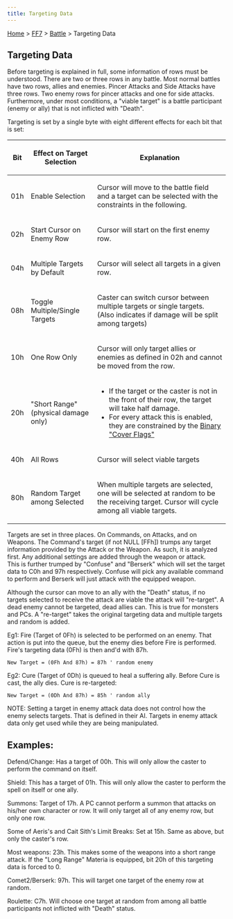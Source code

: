 ```yaml
---
title: Targeting Data
---
```


[Home](../../Main%20Page.md) > [FF7](../../FF7.md) > [Battle](../Battle.md) > Targeting Data

## Targeting Data

Before targeting is explained in full, some information of rows must be
understood. There are two or three rows in any battle. Most normal
battles have two rows, allies and enemies. Pincer Attacks and Side
Attacks have three rows. Two enemy rows for pincer attacks and one for
side attacks. Furthermore, under most conditions, a "viable target" is a
battle participant (enemy or ally) that is not inflicted with "Death".

Targeting is set by a single byte with eight different effects for each
bit that is set:

<table>
<thead>
<tr class="header">
<th><p>Bit</p></th>
<th><p>Effect on Target Selection</p></th>
<th><p>Explanation</p></th>
</tr>
</thead>
<tbody>
<tr class="odd">
<td><p>01h</p></td>
<td><p>Enable Selection</p></td>
<td><p>Cursor will move to the battle field and a target can be selected with the constraints in the following.</p></td>
</tr>
<tr class="even">
<td><p>02h</p></td>
<td><p>Start Cursor on Enemy Row</p></td>
<td><p>Cursor will start on the first enemy row.</p></td>
</tr>
<tr class="odd">
<td><p>04h</p></td>
<td><p>Multiple Targets by Default</p></td>
<td><p>Cursor will select all targets in a given row.</p></td>
</tr>
<tr class="even">
<td><p>08h</p></td>
<td><p>Toggle Multiple/Single Targets</p></td>
<td><p>Caster can switch cursor between multiple targets or single targets. (Also indicates if damage will be split among targets)</p></td>
</tr>
<tr class="odd">
<td><p>10h</p></td>
<td><p>One Row Only</p></td>
<td><p>Cursor will only target allies or enemies as defined in 02h and cannot be moved from the row.</p></td>
</tr>
<tr class="even">
<td><p>20h<br />
</p></td>
<td><p>"Short Range"<br />
(physical damage only)</p></td>
<td><ul>
<li>If the target or the caster is not in the front of their row, the target will take half damage.</li>
<li>For every attack this is enabled, they are constrained by the <a href="Battle%20Scenes.md#Binary%20.22Cover%20Flags.22" title="wikilink">Binary "Cover Flags"</a></li>
</ul></td>
</tr>
<tr class="odd">
<td><p>40h</p></td>
<td><p>All Rows</p></td>
<td><p>Cursor will select viable targets</p></td>
</tr>
<tr class="even">
<td><p>80h</p></td>
<td><p>Random Target among Selected</p></td>
<td><p>When multiple targets are selected, one will be selected at random to be the receiving target. Cursor will cycle among all viable targets.</p></td>
</tr>
</tbody>
</table>

Targets are set in three places. On Commands, on Attacks, and on
Weapons. The Command's target (if not NULL \[FFh\]) trumps any target
information provided by the Attack or the Weapon. As such, it is
analyzed first. Any additional settings are added through the weapon or
attack.  
This is further trumped by "Confuse" and "Berserk" which will set the
target data to C0h and 97h respectively. Confuse will pick any available
command to perform and Berserk will just attack with the equipped
weapon.

Although the cursor can move to an ally with the "Death" status, if no
targets selected to receive the attack are viable the attack will
"re-target". A dead enemy cannot be targeted, dead allies can. This is
true for monsters and PCs. A "re-target" takes the original targeting
data and multiple targets and random is added.

Eg1: Fire (Target of 0Fh) is selected to be performed on an enemy. That
action is put into the queue, but the enemy dies before Fire is
performed. Fire's targeting data (0Fh) is then and'd with 87h.

`New Target = (0Fh And 87h) = 87h ' random enemy`

Eg2: Cure (Target of 0Dh) is queued to heal a suffering ally. Before
Cure is cast, the ally dies. Cure is re-targeted:

`New Target = (0Dh And 87h) = 85h ' random ally`

NOTE: Setting a target in enemy attack data does not control how the
enemy selects targets. That is defined in their AI. Targets in enemy
attack data only get used while they are being manipulated.

## Examples:

Defend/Change: Has a target of 00h. This will only allow the caster to
perform the command on itself.

Shield: This has a target of 01h. This will only allow the caster to
perform the spell on itself or one ally.

Summons: Target of 17h. A PC cannot perform a summon that attacks on
his/her own character or row. It will only target all of any enemy row,
but only one row.

Some of Aeris's and Cait Sith's Limit Breaks: Set at 15h. Same as above,
but only the caster's row.

Most weapons: 23h. This makes some of the weapons into a short range
attack. If the "Long Range" Materia is equipped, bit 20h of this
targeting data is forced to 0.

Comet2/Berserk: 97h. This will target one target of the enemy row at
random.

Roulette: C7h. Will choose one target at random from among all battle
participants not inflicted with "Death" status.

